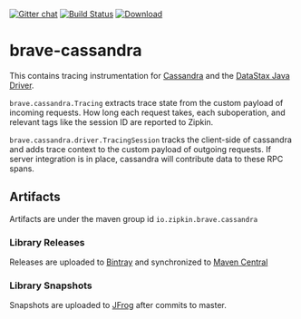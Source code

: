 [![Gitter chat](http://img.shields.io/badge/gitter-join%20chat%20%E2%86%92-brightgreen.svg)](https://gitter.im/openzipkin/zipkin)
[![Build Status](https://circleci.com/gh/openzipkin/brave-cassandra.svg?style=svg)](https://circleci.com/gh/openzipkin/brave-cassandra)
[![Download](https://api.bintray.com/packages/openzipkin/maven/brave-cassandra/images/download.svg)](https://bintray.com/openzipkin/maven/brave-cassandra/_latestVersion)

# brave-cassandra
This contains tracing instrumentation for [Cassandra](https://github.com/apache/cassandra/blob/trunk/src/java/org/apache/cassandra/tracing/Tracing.java) and the [DataStax Java Driver](https://github.com/datastax/java-driver).
    
`brave.cassandra.Tracing` extracts trace state from the custom payload
of incoming requests. How long each request takes, each suboperation,
and relevant tags like the session ID are reported to Zipkin.
    
`brave.cassandra.driver.TracingSession` tracks the client-side of cassandra and
adds trace context to the custom payload of outgoing requests. If
server integration is in place, cassandra will contribute data to these
RPC spans.

## Artifacts
Artifacts are under the maven group id `io.zipkin.brave.cassandra`
### Library Releases
Releases are uploaded to [Bintray](https://bintray.com/openzipkin/maven/brave-cassandra) and synchronized to [Maven Central](http://search.maven.org/#search%7Cga%7C1%7Cg%3A%22io.zipkin.brave.cassandra%22)
### Library Snapshots
Snapshots are uploaded to [JFrog](http://oss.jfrog.org/artifactory/oss-snapshot-local) after commits to master.
